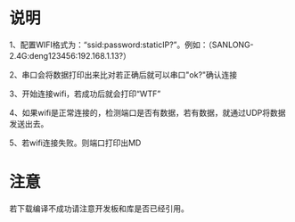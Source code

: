 # 说明

  1、配置WIFI格式为：“ssid:password:staticIP?”。例如：（SANLONG-2.4G:deng123456:192.168.1.13?）
  
  2、串口会将数据打印出来比对若正确后就可以串口"ok?"确认连接
  
  3、开始连接wifi，若成功后就会打印“WTF”
  
  4、如果wifi是正常连接的，检测端口是否有数据，若有数据，就通过UDP将数据发送出去。
  
  5、若wifi连接失败。则端口打印出MD

# 注意
  
  
  若下载编译不成功请注意开发板和库是否已经引用。
